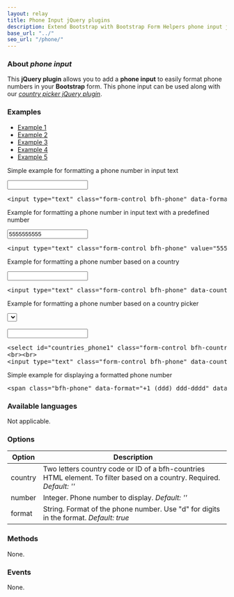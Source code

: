 ```yaml
---
layout: relay
title: Phone Input jQuery plugins
description: Extend Bootstrap with Bootstrap Form Helpers phone input jQuery plugins.
base_url: "../"
seo_url: "/phone/"
---
```


### About *phone input*

This **jQuery plugin** allows you to add a **phone input** to easily format phone numbers
in your **Bootstrap** form. This phone input can be used along with our [*country picker jQuery plugin*](../country/).


### Examples

<ul id="example-tab" class="nav nav-tabs">
  <li class="active">
    <a href="#example1" data-toggle="tab">Example 1</a>
  </li>
  <li>
    <a href="#example2" data-toggle="tab">Example 2</a>
  </li>
  <li>
    <a href="#example3" data-toggle="tab">Example 3</a>
  </li>
  <li>
    <a href="#example4" data-toggle="tab">Example 4</a>
  </li>
  <li>
    <a href="#example5" data-toggle="tab">Example 5</a>
  </li>
</ul>
<div id="example-content" class="tab-content">
  <div class="tab-pane fade in active" id="example1">
	<form class="example form-inline">
	  <p>Simple example for formatting a phone number in input text</p>
	  <input type="text" class="form-control bfh-phone" data-format="+1 (ddd) ddd-dddd">
	</form>
	<pre class="prettyprint">&lt;input type="text" class="form-control bfh-phone" data-format="+1 (ddd) ddd-dddd"&gt;</pre>
  </div>
  <div class="tab-pane fade" id="example2">
	<form class="example form-inline">
	  <p>Example for formatting a phone number in input text with a predefined number</p>
	  <input type="text" class="form-control bfh-phone" value="5555555555" data-format="+1 (ddd) ddd-dddd">
	</form>
	<pre class="prettyprint">&lt;input type="text" class="form-control bfh-phone" value="5555555555" data-format="+1 (ddd) ddd-dddd"&gt;</pre>
  </div>
  <div class="tab-pane fade" id="example3">
	<form class="example form-inline">
	  <p>Example for formatting a phone number based on a country</p>
	  <input type="text" class="form-control bfh-phone" data-country="US">
	</form>
	<pre class="prettyprint">&lt;input type="text" class="form-control bfh-phone" data-country="US"&gt;</pre>
  </div>
  <div class="tab-pane fade" id="example4">
    <form class="example form-inline">
	  <p>Example for formatting a phone number based on a country picker</p>
	  <select id="countries_phone1" class="form-control bfh-countries" data-country="US"></select>
	  <br><br>
	  <input type="text" class="form-control bfh-phone" data-country="countries_phone1">
	</form>
	<pre class="prettyprint">&lt;select id="countries_phone1" class="form-control bfh-countries" data-country="US"&gt;&lt;/select&gt;
&lt;br&gt;&lt;br&gt;
&lt;input type="text" class="form-control bfh-phone" data-country="countries_phone1"&gt;</pre>
  </div>
  <div class="tab-pane fade" id="example5">
	<form class="example form-inline">
	  <p>Simple example for displaying a formatted phone number</p>
	  <span class="bfh-phone" data-format="+1 (ddd) ddd-dddd" data-number="15555555555"></span>
	</form>
	<pre class="prettyprint">&lt;span class="bfh-phone" data-format="+1 (ddd) ddd-dddd" data-number="15555555555"&gt;&lt;/span&gt;</pre>
  </div>
</div>


### Available languages

Not applicable.


### Options

<table class="table table-striped">
  <thead>
    <tr>
      <th>Option</th>
      <th>Description</th>
    </tr>
  </thead>
  <tbody>
    <tr>
      <td>country</td>
      <td>Two letters country code or ID of a bfh-countries HTML element. To filter based on a country. Required. <em>Default: ''</em></td>
    </tr>
    <tr>
      <td>number</td>
      <td>Integer. Phone number to display. <em>Default: ''</em></td>
    </tr>
    <tr>
      <td>format</td>
      <td>String. Format of the phone number. Use "d" for digits in the format. <em>Default: true</em></td>
    </tr>
  </tbody>
</table>


### Methods

None.


### Events

None.
